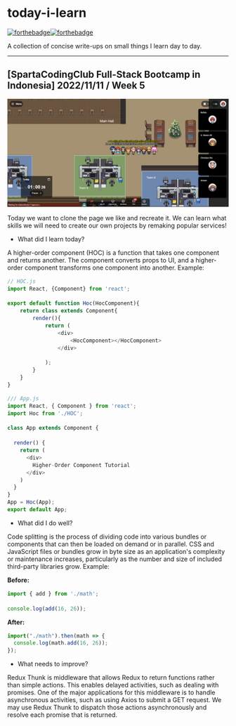 # today-i-learn

[![forthebadge](https://forthebadge.com/images/badges/built-with-love.svg)](https://wajahatkarim.com)[![forthebadge](https://forthebadge.com/images/badges/makes-people-smile.svg)](https://wajahatkarim.com)

A collection of concise write-ups on small things I learn day to day.

---

## [SpartaCodingClub Full-Stack Bootcamp in Indonesia] 2022/11/11 / Week 5

![image](/images/20.png)

Today we want to clone the page we like and recreate it. We can learn what skills we will need to create our own projects by remaking popular services!

- What did I learn today?

A higher-order component (HOC) is a function that takes one component and returns another. The component converts props to UI, and a higher-order component transforms one component into another. Example:

```js
// HOC.js
import React, {Component} from 'react';

export default function Hoc(HocComponent){
    return class extends Component{
        render(){
            return (
                <div>
                    <HocComponent></HocComponent>
                </div>

            );
        }
    } 
}
```

```js
/// App.js
import React, { Component } from 'react';
import Hoc from './HOC';

class App extends Component {
  
  render() {
    return (
      <div>
        Higher-Order Component Tutorial
      </div>
    )
  }
}
App = Hoc(App);
export default App;

```

- What did I do well?

Code splitting is the process of dividing code into various bundles or components that can then be loaded on demand or in parallel. CSS and JavaScript files or bundles grow in byte size as an application's complexity or maintenance increases, particularly as the number and size of included third-party libraries grow. Example:

**Before:**

```js
import { add } from './math';

console.log(add(16, 26));
```

**After:**

```js
import("./math").then(math => {
  console.log(math.add(16, 26));
});
```

- What needs to improve?

Redux Thunk is middleware that allows Redux to return functions rather than simple actions. This enables delayed activities, such as dealing with promises. One of the major applications for this middleware is to handle asynchronous activities, such as using Axios to submit a GET request. We may use Redux Thunk to dispatch those actions asynchronously and resolve each promise that is returned.
